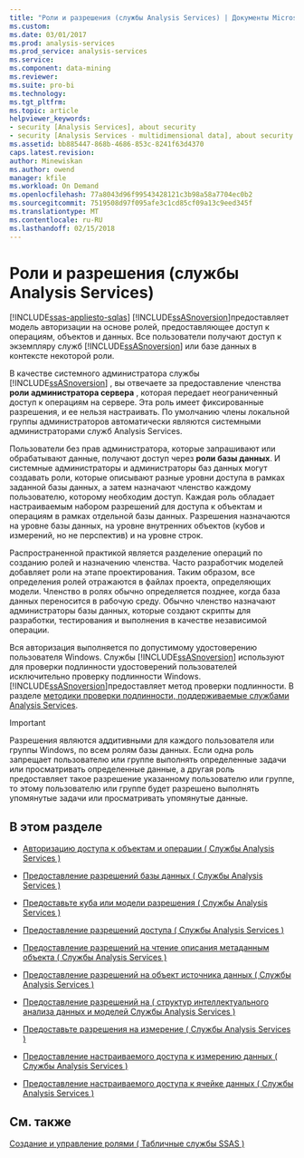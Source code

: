 ```yaml
---
title: "Роли и разрешения (службы Analysis Services) | Документы Microsoft"
ms.custom: 
ms.date: 03/01/2017
ms.prod: analysis-services
ms.prod_service: analysis-services
ms.service: 
ms.component: data-mining
ms.reviewer: 
ms.suite: pro-bi
ms.technology: 
ms.tgt_pltfrm: 
ms.topic: article
helpviewer_keywords:
- security [Analysis Services], about security
- security [Analysis Services - multidimensional data], about security
ms.assetid: bb885447-868b-4686-853c-8241f63d4370
caps.latest.revision: 
author: Minewiskan
ms.author: owend
manager: kfile
ms.workload: On Demand
ms.openlocfilehash: 77a8043d96f99543428121c3b98a58a7704ec0b2
ms.sourcegitcommit: 7519508d97f095afe3c1cd85cf09a13c9eed345f
ms.translationtype: MT
ms.contentlocale: ru-RU
ms.lasthandoff: 02/15/2018
---
```

# <a name="roles-and-permissions-analysis-services"></a>Роли и разрешения (службы Analysis Services)
[!INCLUDE[ssas-appliesto-sqlas](../../includes/ssas-appliesto-sqlas.md)]
  [!INCLUDE[ssASnoversion](../../includes/ssasnoversion-md.md)]предоставляет модель авторизации на основе ролей, предоставляющее доступ к операциям, объектов и данных. Все пользователи получают доступ к экземпляру служб [!INCLUDE[ssASnoversion](../../includes/ssasnoversion-md.md)] или базе данных в контексте некоторой роли.  
  
 В качестве системного администратора службы [!INCLUDE[ssASnoversion](../../includes/ssasnoversion-md.md)] , вы отвечаете за предоставление членства **роли администратора сервера** , которая передает неограниченный доступ к операциям на сервере. Эта роль имеет фиксированные разрешения, и ее нельзя настраивать. По умолчанию члены локальной группы администраторов автоматически являются системными администраторами служб Analysis Services.  
  
 Пользователи без прав администратора, которые запрашивают или обрабатывают данные, получают доступ через **роли базы данных**. И системные администраторы и администраторы баз данных могут создавать роли, которые описывают разные уровни доступа в рамках заданной базы данных, а затем назначают членство каждому пользователю, которому необходим доступ. Каждая роль обладает настраиваемым набором разрешений для доступа к объектам и операциям в рамках отдельной базы данных. Разрешения назначаются на уровне базы данных, на уровне внутренних объектов (кубов и измерений, но не перспектив) и на уровне строк.  
  
 Распространенной практикой является разделение операций по созданию ролей и назначению членства. Часто разработчик моделей добавляет роли на этапе проектирования. Таким образом, все определения ролей отражаются в файлах проекта, определяющих модели. Членство в ролях обычно определяется позднее, когда база данных переносится в рабочую среду. Обычно членство назначают администраторы базы данных, которые создают скрипты для разработки, тестирования и выполнения в качестве независимой операции.  
  
 Вся авторизация выполняется по допустимому удостоверению пользователя Windows. Службы [!INCLUDE[ssASnoversion](../../includes/ssasnoversion-md.md)] используют для проверки подлинности удостоверений пользователей исключительно проверку подлинности Windows. [!INCLUDE[ssASnoversion](../../includes/ssasnoversion-md.md)]предоставляет метод проверки подлинности. В разделе [методики проверки подлинности, поддерживаемые службами Analysis Services](../../analysis-services/instances/authentication-methodologies-supported-by-analysis-services.md).  
  
> [!IMPORTANT]  
>  Разрешения являются аддитивными для каждого пользователя или группы Windows, по всем ролям базы данных. Если одна роль запрещает пользователю или группе выполнять определенные задачи или просматривать определенные данные, а другая роль предоставляет такое разрешение указанному пользователю или группе, то этому пользователю или группе будет разрешено выполнять упомянутые задачи или просматривать упомянутые данные.  
  
## <a name="in-this-section"></a>В этом разделе  
  
-   [Авторизацию доступа к объектам и операции &#40; Службы Analysis Services &#41;](../../analysis-services/multidimensional-models/authorizing-access-to-objects-and-operations-analysis-services.md)  
  
-   [Предоставление разрешений базы данных &#40; Службы Analysis Services &#41;](../../analysis-services/multidimensional-models/grant-database-permissions-analysis-services.md)  
  
-   [Предоставьте куба или модели разрешения &#40; Службы Analysis Services &#41;](../../analysis-services/multidimensional-models/grant-cube-or-model-permissions-analysis-services.md)  
  
-   [Предоставление разрешений доступа &#40; Службы Analysis Services &#41;](../../analysis-services/multidimensional-models/grant-process-permissions-analysis-services.md)  
  
-   [Предоставление разрешений на чтение описания метаданным объекта &#40; Службы Analysis Services &#41;](../../analysis-services/multidimensional-models/grant-read-definition-permissions-on-object-metadata-analysis-services.md)  
  
-   [Предоставление разрешений на объект источника данных &#40; Службы Analysis Services &#41;](../../analysis-services/multidimensional-models/grant-permissions-on-a-data-source-object-analysis-services.md)  
  
-   [Предоставление разрешений на &#40; структур интеллектуального анализа данных и моделей Службы Analysis Services &#41;](../../analysis-services/multidimensional-models/grant-permissions-on-data-mining-structures-and-models-analysis-services.md)  
  
-   [Предоставьте разрешения на измерение &#40; Службы Analysis Services &#41;](../../analysis-services/multidimensional-models/grant-permissions-on-a-dimension-analysis-services.md)  
  
-   [Предоставление настраиваемого доступа к измерению данных &#40; Службы Analysis Services &#41;](../../analysis-services/multidimensional-models/grant-custom-access-to-dimension-data-analysis-services.md)  
  
-   [Предоставление настраиваемого доступа к ячейке данных &#40; Службы Analysis Services &#41;](../../analysis-services/multidimensional-models/grant-custom-access-to-cell-data-analysis-services.md)  
  
## <a name="see-also"></a>См. также  
 [Создание и управление ролями &#40; Табличные службы SSAS &#41;](../../analysis-services/tabular-models/create-and-manage-roles-ssas-tabular.md)  
  
  
